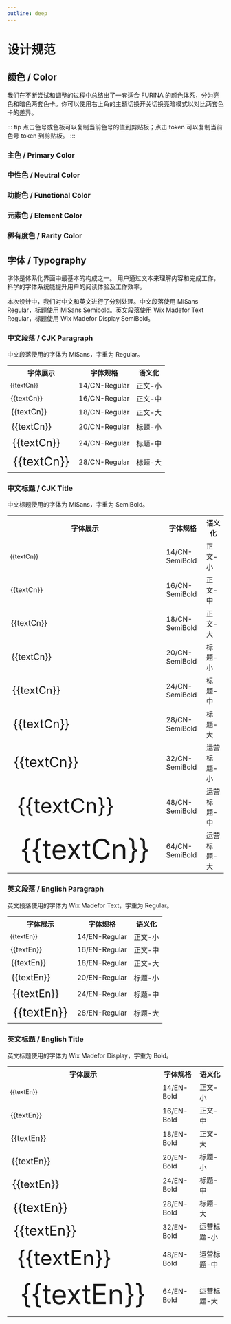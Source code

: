 ```yaml
---
outline: deep
---
```


# 设计规范

## 颜色 / Color

<script setup>
  import ColorPalette from '@/components/ColorPalette.vue'

  const textCn = "众水、众方、众民与众律法的女王";
  const textEn = "Reine des eaux, des gens, des peuples et des lois";

  const furinaBlueGroup = {
  token: "芙宁娜蓝 / Furina Blue",
  description: "芙宁娜蓝是 FURINA 的主色，用于品牌标识和主要操作元素。",
  primary: true,
  background: false,
  palettes: [
    {
      color: "#5A56BF",
      darkColor: "#4B91E7",
      description: "常规",
      token: "furina-blue-6",
    },
    {
      color: "#756FCC",
      darkColor: "#397EE1",
      description: "悬浮",
      token: "furina-blue-5",
    },
    {
      color: "#3737A2",
      darkColor: "#70ADED",
      description: "点击",
      token: "furina-blue-7",
    },
    {
      color: "#9189D9",
      darkColor: "#225DBC",
      description: "特殊场景",
      token: "furina-blue-4",
    },
    {
      color: "#AFA7E5",
      darkColor: "#114097",
      description: "一般禁用",
      token: "furina-blue-3",
    },
    {
      color: "#CDC6F2",
      darkColor: "#052772",
      description: "文字禁用",
      token: "furina-blue-2",
    },
    {
      color: "#EDE8FF",
      darkColor: "#00164D",
      description: "浅色/白底悬浮",
      token: "furina-blue-1",
    },
  ]
};

  const grayGroup = {
  token: "灰度 / Gray",
  description: "灰度色卡包含了从纯黑到纯白共 9 个色阶。",
  palettes: [
    {
      color: "#000",
      description: "纯黑",
      token: "color-gray-9",
    },
    {
      color: "#141414",
      description: "8 度灰",
      token: "color-gray-8",
    },
    {
      color: "#242424",
      description: "14 度灰",
      token: "color-gray-7",
    },
    {
      color: "#404040",
      description: "25 度灰",
      token: "color-gray-6",
    },
    {
      color: "#7c7c7c",
      description: "49 度灰",
      token: "color-gray-5",
    },
    {
      color: "#c0c0c0",
      description: "75 度灰",
      token: "color-gray-4",
    },
    {
      color: "#dfdfdf",
      description: "87 度灰",
      token: "color-gray-3",
    },
    {
      color: "#f2f2f2",
      description: "95 度灰",
      token: "color-gray-2",
    },
    {
      color: "#fff",
      description: "纯白",
      token: "color-gray-1",
    },
  ]
};

const fillGroup = {
  token: "填充色 / Fill",
  description: "填充色用于非主要类型的图标填充，以及部分元素的背景填充。",
  palettes: [
    {
      color: "#616161",
      darkColor: "#4B4B4B",
      description: "强调/图标/特殊场景",
      token: "color-fill-5",
    },
    {
      color: "#818181",
      darkColor: "#828284",
      description: "重/特殊场景",
      token: "color-fill-4",
    },
    {
      color: "#c0c0c0",
      darkColor: "#474749",
      description: "深/灰底悬浮",
      token: "color-fill-3",
    },
    {
      color: "#dfdfdf",
      darkColor: "#414144",
      description: "一般/常规/白底悬浮",
      token: "color-fill-2",
    },
    {
      color: "#f2f2f2",
      darkColor: "#37373A",
      description: "浅/禁用",
      token: "color-fill-1",
    },
    {
      color: "#fff",
      darkColor: "#242424",
      description: "白色",
      token: "color-fill-base",
    },
  ]
};

const textGroup = {
  token: "文字 / Text",
  description: "用于文本内容的展示。",
  palettes: [
    {
      color: "#242424",
      darkColor: "#fff",
      description: "强调/正文标题",
      token: "color-text-5",
    },
    {
      color: "#505050",
      darkColor: "#B8B8B8",
      description: "次强调/正文标题",
      token: "color-text-4",
    },
    {
      color: "#7c7c7c",
      darkColor: "#8C8C8C",
      description: "次要信息",
      token: "color-text-3",
    },
    {
      color: "#bdbdbd",
      darkColor: "#8C8C8C",
      description: "置灰信息",
      token: "color-text-2",
    },
    {
      color: "#fff",
      darkColor: "#1C1C1E",
      description: "纯白文字",
      token: "color-text-1",
    },
  ]
};

const borderGroup = {
  token: "边框 / Border",
  description: "用于边框的颜色。",
  palettes: [
    {
      color: "#a0a0a0",
      darkColor: "#6B6B6B",
      description: "重/按钮描边",
      token: "color-border-4",
    },
    {
      color: "#b3b3b3",
      darkColor: "#575757",
      description: "深/悬浮",
      token: "color-border-3",
    },
    {
      color: "#ececec",
      darkColor: "#474749",
      description: "一般",
      token: "color-border-2",
    },
    {
      color: "#f2f2f2",
      darkColor: "#37373A",
      description: "浅",
      token: "color-border-1",
    },
  ]
};

const successGroup = {
  token: "成功 / Success",
  description: "用于成功、通过状态的提示。",
  palettes: [
    {
      color: "#00b42a",
      darkColor: "#8ED051",
      description: "常规",
      token: "color-success-6",
    },
    {
      color: "#88d045",
      darkColor: "#7AC43D",
      description: "悬浮",
      token: "color-success-5",
    },
    {
      color: "#53a618",
      darkColor: "#AADC74",
      description: "点击",
      token: "color-success-7",
    },
    {
      color: "#c0e790",
      darkColor: "#408814",
      description: "禁用",
      token: "color-success-3",
    },
    {
      color: "#dbf3ba",
      darkColor: "#296A07",
      description: "特殊场景",
      token: "color-success-2",
    },
    {
      color: "#f6ffe8",
      darkColor: "#184D00",
      description: "浅色背景",
      token: "color-success-1",
    },
  ]
};

const warningGroup = {
  token: "警告 / Warning",
  description: "主要用于警告、重点提醒、等待类色彩。",
  palettes: [
    {
      color: "#ffd700",
      darkColor: "#FF9626",
      description: "常规",
      token: "color-warning-6",
    },
    {
      color: "#FF9A2E",
      darkColor: "#FF8D1F",
      description: "悬浮",
      token: "color-warning-5",
    },
    {
      color: "#D25F00",
      darkColor: "#FFB357",
      description: "点击",
      token: "color-warning-7",
    },
    {
      color: "#FFCF8B",
      darkColor: "#A64B0A",
      description: "禁用",
      token: "color-warning-3",
    },
    {
      color: "#FFE4BA",
      darkColor: "#793004",
      description: "特殊场景",
      token: "color-warning-2",
    },
    {
      color: "#FFF7E8",
      darkColor: "#4D1B00",
      description: "浅色背景",
      token: "color-warning-1",
    },
  ]
};

const dangerGroup = {
  token: "错误 / Danger",
  description: "主要用于危险、错误、失败状态的提示。",
  palettes: [
    {
      color: "#E9583B",
      darkColor: "#ED7D60",
      description: "常规",
      token: "color-danger-6",
    },
    {
      color: "#ED795B",
      darkColor: "#E96449",
      description: "悬浮",
      token: "color-danger-5",
    },
    {
      color: "#C23A25",
      darkColor: "#F29B81",
      description: "点击",
      token: "color-danger-7",
    },
    {
      color: "#F6B79F",
      darkColor: "#9B2215",
      description: "禁用",
      token: "color-danger-3",
    },
    {
      color: "#FBD4C3",
      darkColor: "#740D05",
      description: "特殊场景",
      token: "color-danger-2",
    },
    {
      color: "#FFF0E8",
      darkColor: "#4D0300",
      description: "浅色背景",
      token: "color-danger-1",
    },
  ]
};
</script>

我们在不断尝试和调整的过程中总结出了一套适合 FURINA 的颜色体系，分为亮色和暗色两套色卡。你可以使用右上角的主题切换开关切换亮暗模式以对比两套色卡的差异。

::: tip
点击色号或色板可以复制当前色号的值到剪贴板；点击 token 可以复制当前色号 token 到剪贴板。
:::

### 主色 / Primary Color

<ClientOnly>
  <ColorPaletteGroup :group="furinaBlueGroup" />
</ClientOnly>

### 中性色 / Neutral Color

<ClientOnly>
  <ColorPaletteGroup :group="grayGroup" />
  <a-space />
  <ColorPaletteGroup :group="fillGroup" />
  <a-space />
  <ColorPaletteGroup :group="textGroup" />
  <a-space />
  <ColorPaletteGroup :group="borderGroup" />
</ClientOnly>

### 功能色 / Functional Color

<ClientOnly>
  <ColorPaletteGroup :group="successGroup" />
  <a-space />
  <ColorPaletteGroup :group="warningGroup" />
  <a-space />
  <ColorPaletteGroup :group="dangerGroup" />
</ClientOnly>

### 元素色 / Element Color

### 稀有度色 / Rarity Color

## 字体 / Typography

字体是体系化界面中最基本的构成之一。
用户通过文本来理解内容和完成工作，科学的字体系统能提升用户的阅读体验及工作效率。

本次设计中，我们对中文和英文进行了分别处理。中文段落使用 MiSans Regular，标题使用 MiSans Semibold。英文段落使用 Wix Madefor Text Regular，标题使用 Wix Madefor Display SemiBold。

### 中文段落 / CJK Paragraph

中文段落使用的字体为 MiSans，字重为 Regular。

<table class="w-full">
<tr>
  <th>字体展示</th>
  <th>字体规格</th>
  <th>语义化</th>
</tr>
<tr>
  <td style="font-size: 14px !important; line-height: 22px !important">{{textCn}}</td>
  <td>14/CN-Regular</td>
  <td>正文-小</td>
</tr>
<tr>
  <td style="font-size: 16px !important; line-height: 24px !important">{{textCn}}</td>
  <td>16/CN-Regular</td>
  <td>正文-中</td>
</tr>
<tr>
  <td style="font-size: 18px !important; line-height: 26px !important">{{textCn}}</td>
  <td>18/CN-Regular</td>
  <td>正文-大</td>
</tr>
<tr>
  <td style="font-size: 20px !important; line-height: 28px !important">{{textCn}}</td>
  <td>20/CN-Regular</td>
  <td>标题-小</td>
</tr>
<tr>
  <td style="font-size: 24px !important; line-height: 32px !important">{{textCn}}</td>
  <td>24/CN-Regular</td>
  <td>标题-中</td>
</tr>
<tr>
  <td style="font-size: 28px !important; line-height: 36px !important">{{textCn}}</td>
  <td>28/CN-Regular</td>
  <td>标题-大</td>
  </tr>
</table>

### 中文标题 / CJK Title

中文标题使用的字体为 MiSans，字重为 SemiBold。

<table class="w-full">
<tr>
<th>字体展示</th>
<th>字体规格</th>
<th>语义化</th>
</tr>
<tr>
  <td class="title" style="font-size: 14px !important; line-height: 22px !important">{{textCn}}</td>
  <td>14/CN-SemiBold</td>
  <td>正文-小</td>
</tr>
<tr>
  <td class="title" style="font-size: 16px !important; line-height: 24px !important">{{textCn}}</td>
  <td>16/CN-SemiBold</td>
  <td>正文-中</td>
</tr>
<tr>
  <td class="title" style="font-size: 18px !important; line-height: 26px !important">{{textCn}}</td>
  <td>18/CN-SemiBold</td>
  <td>正文-大</td>
</tr>
<tr>
  <td class="title" style="font-size: 20px !important; line-height: 28px !important">{{textCn}}</td>
  <td>20/CN-SemiBold</td>
  <td>标题-小</td>
</tr>
<tr>
  <td class="title" style="font-size: 24px !important; line-height: 32px !important">{{textCn}}</td>
  <td>24/CN-SemiBold</td>
  <td>标题-中</td>
</tr>
<tr>
  <td class="title" style="font-size: 28px !important; line-height: 36px !important">{{textCn}}</td>
  <td>28/CN-SemiBold</td>
  <td>标题-大</td>
</tr>
<tr>
<td class="title" style="font-size: 32px !important; line-height: 40px !important">{{textCn}}</td>
<td>32/CN-SemiBold</td>
<td>运营标题-小</td>
</tr>
<tr>
<td class="title" style="font-size: 48px !important; line-height: 56px !important">{{textCn}}</td>
<td>48/CN-SemiBold</td>
<td>运营标题-中</td>
</tr>
<tr>
<td class="title" style="font-size: 64px !important; line-height: 72px !important">{{textCn}}</td>
<td>64/CN-SemiBold</td>
<td>运营标题-大</td>
</tr>
</table>

### 英文段落 / English Paragraph

英文段落使用的字体为 Wix Madefor Text，字重为 Regular。

<table class="w-full">
<tr>
<th>字体展示</th>
<th>字体规格</th>
<th>语义化</th>
</tr>
<tr>
  <td style="font-size: 14px !important; line-height: 22px !important">{{textEn}}</td>
  <td>14/EN-Regular</td>
  <td>正文-小</td>
</tr>
<tr>
  <td style="font-size: 16px !important; line-height: 24px !important">{{textEn}}</td>
  <td>16/EN-Regular</td>
  <td>正文-中</td>
</tr>
<tr>
  <td style="font-size: 18px !important; line-height: 26px !important">{{textEn}}</td>
  <td>18/EN-Regular</td>
  <td>正文-大</td>
</tr>
<tr>
  <td style="font-size: 20px !important; line-height: 28px !important">{{textEn}}</td>
  <td>20/EN-Regular</td>
  <td>标题-小</td>
</tr>
<tr>
  <td style="font-size: 24px !important; line-height: 32px !important">{{textEn}}</td>
  <td>24/EN-Regular</td>
  <td>标题-中</td>
</tr>
<tr>
  <td style="font-size: 28px !important; line-height: 36px !important">{{textEn}}</td>
  <td>28/EN-Regular</td>
  <td>标题-大</td>
</tr>
</table>

### 英文标题 / English Title

英文标题使用的字体为 Wix Madefor Display，字重为 Bold。

<table class="w-full">
<tr>
<th>字体展示</th>
<th>字体规格</th>
<th>语义化</th>
</tr>
<tr>
  <td class="title" style="font-size: 14px !important; line-height: 22px !important">{{textEn}}</td>
  <td>14/EN-Bold</td>
  <td>正文-小</td>
</tr>
<tr>
  <td class="title" style="font-size: 16px !important; line-height: 24px !important">{{textEn}}</td>
  <td>16/EN-Bold</td>
  <td>正文-中</td>
</tr>
<tr>
  <td class="title" style="font-size: 18px !important; line-height: 26px !important">{{textEn}}</td>
  <td>18/EN-Bold</td>
  <td>正文-大</td>
</tr>
<tr>
  <td class="title" style="font-size: 20px !important; line-height: 28px !important">{{textEn}}</td>
  <td>20/EN-Bold</td>
  <td>标题-小</td>
</tr>
<tr>
  <td class="title" style="font-size: 24px !important; line-height: 32px !important">{{textEn}}</td>
  <td>24/EN-Bold</td>
  <td>标题-中</td>
</tr>
<tr>
  <td class="title" style="font-size: 28px !important; line-height: 36px !important">{{textEn}}</td>
  <td>28/EN-Bold</td>
  <td>标题-大</td>
</tr>
<tr>
<td class="title" style="font-size: 32px !important; line-height: 40px !important">{{textEn}}</td>
<td>32/EN-Bold</td>
<td>运营标题-小</td>
</tr>
<tr>
<td class="title" style="font-size: 48px !important; line-height: 56px !important">{{textEn}}</td>
<td>48/EN-Bold</td>
<td>运营标题-中</td>
</tr>
<tr>
<td class="title" style="font-size: 64px !important; line-height: 72px !important">{{textEn}}</td>
<td>64/EN-Bold</td>
<td>运营标题-大</td>
</tr>
</table>
